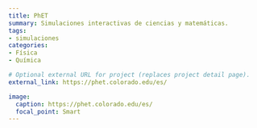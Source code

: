 ```yaml
---
title: PhET
summary: Simulaciones interactivas de ciencias y matemáticas.
tags:
- simulaciones
categories:
- Física
- Química

# Optional external URL for project (replaces project detail page).
external_link: https://phet.colorado.edu/es/

image:
  caption: https://phet.colorado.edu/es/
  focal_point: Smart
---
```

